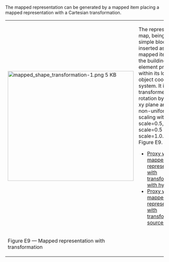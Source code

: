﻿The mapped representation can be generated by a mapped item placing a mapped representation with a Cartesian transformation.

<table summary="different representation types">
 <tr>
  <td>
   <img src="fig/mapped_shape_transformation-1.png" width="400" height="350" alt="mapped_shape_transformation-1.png 5 KB">
  </td>
  <td style=" vertical-align:bottom;">
   <p>
    The representation map, being a simple block, is inserted as a mapped item for the building element proxy within its local object coordinate system.
    It is transformed by a rotation by 45' in xy plane and by a non-uniform scaling with x-scale=0.5, y-scale=0.5 and z-scale=1.0. See Figure E9.
   </p>
   <ul class="std">
    <li class="std">
     <a class="listing-link" href="ifc/mapped_shape_transformation.ifc.htm" target="info">Proxy with
      mapped representation with transformations with hyperlinks</a>
    </li>
    <li class="std">
     <a class="listing-link" href="ifc/mapped_shape_transformation.ifc" target="info">Proxy with
      mapped representation with transformations  source file</a>
    </li>
   </ul>
  </td>	
 </tr>
 <tr style="height:20px;">
  <td style=" vertical-align:bottom;">
   <p class="figure">
    Figure E9 &mdash; Mapped representation with transformation
   </p>
  </td>
  <td>&nbsp;</td>
 </tr>
</table>